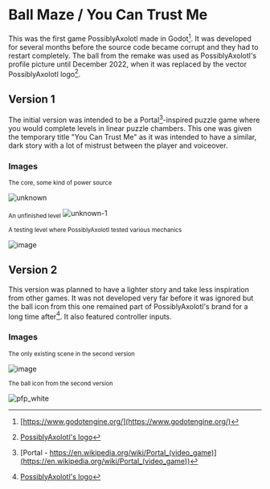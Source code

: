 # Ball Maze / You Can Trust Me

This was the first game PossiblyAxolotl made in Godot[^1]. It was developed for several months before the source code became corrupt and they had to restart completely. The ball from the remake was used as PossiblyAxolotl's profile picture until December 2022, when it was replaced by the vector PossiblyAxolotl logo[^2].

## Version 1

The initial version was intended to be a Portal[^3]-inspired puzzle game where you would complete levels in linear puzzle chambers. This one was given the temporary title "You Can Trust Me" as it was intended to have a similar, dark story with a lot of mistrust between the player and voiceover.

### Images

<sub>The core, some kind of power source</sub>

![unknown](https://github.com/PossiblyAxolotl/PossiblyAxolotl-Wiki/assets/76883695/2e57008e-b43f-4fb7-afbe-915a6440f093)

<sub>An unfinished level</sub>
![unknown-1](https://github.com/PossiblyAxolotl/PossiblyAxolotl-Wiki/assets/76883695/ed597cb5-99c8-43db-98ec-5314af5797aa)

<sub>A testing level where PossiblyAxolotl tested various mechanics</sub>

![image](https://github.com/PossiblyAxolotl/PossiblyAxolotl-Wiki/assets/76883695/30c0da6b-e432-442f-839c-74d0c80cb763)

## Version 2

This version was planned to have a lighter story and take less inspiration from other games. It was not developed very far before it was ignored but the ball icon from this one remained part of PossiblyAxolotl's brand for a long time after[^2]. It also featured controller inputs.

### Images

<sub>The only existing scene in the second version</sub>

![image](https://github.com/PossiblyAxolotl/PossiblyAxolotl-Wiki/assets/76883695/d04829e2-fe30-4b83-ab0e-9365f201c2e8)

<sub>The ball icon from the second version</sub>

![pfp_white](https://github.com/PossiblyAxolotl/PossiblyAxolotl-Wiki/assets/76883695/3b466685-6724-4f06-94a7-96a591b74ec5)

[^1]: [https://www.godotengine.org/](https://www.godotengine.org/)
[^2]: [PossiblyAxolotl's logo](/logo)
[^3]: [Portal - https://en.wikipedia.org/wiki/Portal_(video_game)](https://en.wikipedia.org/wiki/Portal_(video_game))
